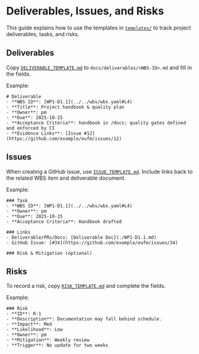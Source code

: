 # Deliverables, Issues, and Risks

This guide explains how to use the templates in [`templates/`](../../templates) to track project deliverables, tasks, and risks.

## Deliverables
Copy [`DELIVERABLE_TEMPLATE.md`](../../templates/DELIVERABLE_TEMPLATE.md) to `docs/deliverables/<WBS-ID>.md` and fill in the fields.

Example:

```
# Deliverable
- **WBS ID**: [WP1-D1.1](../../wbs/wbs.yaml#L4)
- **Title**: Project handbook & quality plan
- **Owner**: pm
- **Due**: 2025-10-15
- **Acceptance Criteria**: handbook in /docs; quality gates defined and enforced by CI
- **Evidence Links**: [Issue #12](https://github.com/example/eufm/issues/12)
```

## Issues
When creating a GitHub issue, use [`ISSUE_TEMPLATE.md`](../../templates/ISSUE_TEMPLATE.md). Include links back to the related WBS item and deliverable document.

Example:

```
### Task
- **WBS ID**: [WP1-D1.1](../../wbs/wbs.yaml#L4)
- **Owner**: pm
- **Due**: 2025-10-15
- **Acceptance Criteria**: Handbook drafted

### Links
- Deliverable/PRs/Docs: [Deliverable Doc](./WP1-D1.1.md)
- GitHub Issue: [#34](https://github.com/example/eufm/issues/34)

### Risk & Mitigation (optional)
```

## Risks
To record a risk, copy [`RISK_TEMPLATE.md`](../../templates/RISK_TEMPLATE.md) and complete the fields.

Example:

```
### Risk
- **ID**: R-1
- **Description**: Documentation may fall behind schedule.
- **Impact**: Med
- **Likelihood**: Low
- **Owner**: pm
- **Mitigation**: Weekly review
- **Trigger**: No update for two weeks
```
